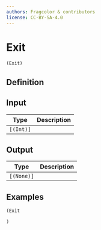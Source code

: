 ```yaml
---
authors: Fragcolor & contributors
license: CC-BY-SA-4.0
---
```



# Exit

```clojure
(Exit)
```


## Definition




## Input

| Type | Description |
|------|-------------|
| `[(Int)]` |  |


## Output

| Type | Description |
|------|-------------|
| `[(None)]` |  |


## Examples

```clojure
(Exit

)
```
